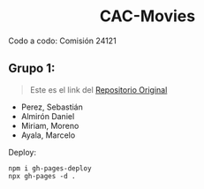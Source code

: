 <h1 align="center">CAC-Movies</h1>

Codo a codo: Comisión 24121

## Grupo 1:

> Este es el link del [Repositorio Original](https://moviecac.netlify.app/)

- Perez, Sebastián 
- Almirón Daniel
- Miriam, Moreno
- Ayala, Marcelo


Deploy:

```
npm i gh-pages-deploy
npx gh-pages -d .
```